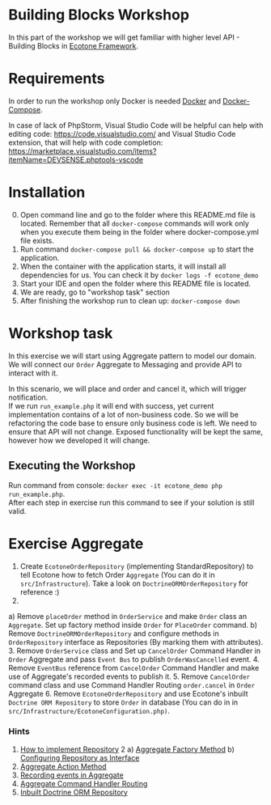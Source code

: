 # Building Blocks Workshop

In this part of the workshop we will get familiar with higher level API - Building Blocks in [Ecotone Framework](https://docs.ecotone.tech/).

# Requirements

In order to run the workshop only Docker is needed [Docker](https://docs.docker.com/engine/install/) and [Docker-Compose](https://docs.docker.com/compose/install/).

In case of lack of PhpStorm, Visual Studio Code will be helpful can help with editing code: https://code.visualstudio.com/ and Visual Studio Code extension, that will help with code completion: https://marketplace.visualstudio.com/items?itemName=DEVSENSE.phptools-vscode 

# Installation

0. Open command line and go to the folder where this README.md file is located. Remember that all `docker-compose` commands will work only when you execute them being in the folder where docker-compose.yml file exists.
1. Run command `docker-compose pull && docker-compose up` to start the application.
2. When the container with the application starts, it will install all dependencies for us. You can check it by `docker logs -f ecotone_demo`
3. Start your IDE and open the folder where this README file is located.
4. We are ready, go to "workshop task" section 
5. After finishing the workshop run to clean up: `docker-compose down`
 

# Workshop task

In this exercise we will start using Aggregate pattern to model our domain.  
We will connect our `Order` Aggregate to Messaging and provide API to interact with it.

In this scenario, we will place and order and cancel it, which will trigger notification.  
If we run `run_example.php` it will end with success, yet current implementation contains of a lot of non-business code.
So we will be refactoring the code base to ensure only business code is left. 
We need to ensure that API will not change. Exposed functionality will be kept the same, however how we developed it will change.

## Executing the Workshop

Run command from console: `docker exec -it ecotone_demo php run_example.php`.  
After each step in exercise run this command to see if your solution is still valid.  

# Exercise Aggregate

1. Create `EcotoneOrderRepository` (implementing StandardRepository) to tell Ecotone how to fetch Order `Aggregate` (You can do it in `src/Infrastructure`). Take a look on `DoctrineORMOrderRepository` for reference :)
2.
a) Remove `placeOrder` method in `OrderService` and make `Order` class an `Aggregate`.  Set up factory method inside `Order` for `PlaceOrder` command.
b) Remove `DoctrineORMOrderRepository` and configure methods in `OrderRepository` interface as Repositories (By marking them with attributes).
3. Remove `OrderService` class and  Set up `CancelOrder` Command Handler in `Order` Aggregate and pass `Event Bus` to publish `OrderWasCancelled` event.
4. Remove `EventBus` reference from `CancelOrder` Command Handler and make use of Aggregate's recorded events to publish it.
5. Remove `CancelOrder` command class and use Command Handler Routing `order.cancel` in `Order` Aggregate 
6. Remove `EcotoneOrderRepository` and use Ecotone's inbuilt `Doctrine ORM Repository` to store `Order` in database (You can do in in `src/Infrastructure/EcotoneConfiguration.php)`.

### Hints

1. [How to implement Repository](https://docs.ecotone.tech/modelling/command-handling/state-stored-aggregate/repository#how-to-implement-repository)
2 
a) [Aggregate Factory Method](https://docs.ecotone.tech/modelling/command-handling/state-stored-aggregate/aggregate-command-handlers#aggregate-factory-method)
b) [Configuring Repository as Interface](https://docs.ecotone.tech/modelling/command-handling/business-interface#business-repository-interface)
3. [Aggregate Action Method](https://docs.ecotone.tech/modelling/command-handling/state-stored-aggregate/aggregate-command-handlers#aggregate-action-method)
4. [Recording events in Aggregate](https://docs.ecotone.tech/modelling/command-handling/state-stored-aggregate/aggregate-event-handlers#publishing-events-from-aggregate)
5. [Aggregate Command Handler Routing](https://docs.ecotone.tech/modelling/command-handling/state-stored-aggregate/aggregate-command-handlers#calling-aggregate-without-command-class)
6. [Inbuilt Doctrine ORM Repository](https://docs.ecotone.tech/modelling/command-handling/repository#inbuilt-repositories)